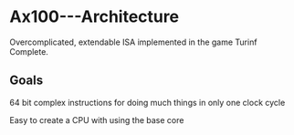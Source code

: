 # Ax100---Architecture
Overcomplicated, extendable ISA implemented in the game Turinf Complete.

## Goals 
64 bit
complex instructions for doing much things in only one clock cycle

Easy to create a CPU with using the base core
